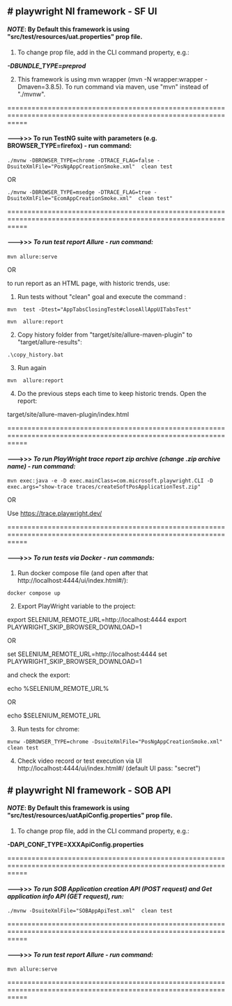 ## **# playwright NI framework - SF UI**

#### **_NOTE_**: By Default this framework is using "src/test/resources/uat.properties" prop file.

1. To change prop file, add in the CLI command property, e.g.:

**_-DBUNDLE_TYPE=preprod_**

2. This framework is using mvn wrapper (mvn -N wrapper:wrapper -Dmaven=3.8.5). To run command via maven, use "mvn"
   instead of "./mvnw".

=================================================================================================================

#### **--->>> To run TestNG suite with parameters  (e.g. BROWSER_TYPE=firefox) - run command:**

`./mvnw -DBROWSER_TYPE=chrome -DTRACE_FLAG=false -DsuiteXmlFile="PosNgAppCreationSmoke.xml"  clean test`

OR

`./mvnw -DBROWSER_TYPE=msedge -DTRACE_FLAG=true -DsuiteXmlFile="EcomAppCreationSmoke.xml"  clean test"`

=================================================================================================================

#### --->>> **_To run test report Allure - run command:_**

`mvn allure:serve`

OR

to run report as an HTML page, with historic trends, use:

1. Run tests without "clean" goal and execute the command :

`mvn  test -Dtest="AppTabsClosingTest#closeAllAppUITabsTest"`

`mvn  allure:report`

2. Copy history folder from "target/site/allure-maven-plugin" to "target/allure-results":

`.\copy_history.bat`

3. Run again

`mvn  allure:report`

4. Do the previous steps each time to keep historic trends. Open the report:

target/site/allure-maven-plugin/index.html

=================================================================================================================

#### --->>> **_To run PlayWright trace report zip archive (change .zip archive name) - run command:_**

`mvn exec:java -e -D exec.mainClass=com.microsoft.playwright.CLI -D exec.args="show-trace traces/createSoftPosApplicationTest.zip"`

OR

Use https://trace.playwright.dev/

=================================================================================================================

#### --->>> **_To run tests via Docker - run commands:_**

1. Run docker compose file (and open after that http://localhost:4444/ui/index.html#/):

`docker compose up`

2. Export PlayWright variable to the project:

export SELENIUM_REMOTE_URL=http://localhost:4444
export PLAYWRIGHT_SKIP_BROWSER_DOWNLOAD=1

OR

set SELENIUM_REMOTE_URL=http://localhost:4444
set PLAYWRIGHT_SKIP_BROWSER_DOWNLOAD=1

and check the export:

echo %SELENIUM_REMOTE_URL%

OR

echo $SELENIUM_REMOTE_URL

3. Run tests for chrome:

`mvnw -DBROWSER_TYPE=chrome -DsuiteXmlFile="PosNgAppCreationSmoke.xml"  clean test`

4. Check video record or test execution via UI http://localhost:4444/ui/index.html#/ (default UI pass: "secret")

## **# playwright NI framework - SOB API**

#### **_NOTE_**: By Default this framework is using "src/test/resources/uatApiConfig.properties" prop file.

1. To change prop file, add in the CLI command property, e.g.:

**-DAPI_CONF_TYPE=XXXApiConfig.properties**

=================================================================================================================

#### --->>> **_To run SOB Application creation API (POST request) and Get application info API (GET request), run:_**

`./mvnw -DsuiteXmlFile="SOBAppApiTest.xml"  clean test`

=================================================================================================================

#### --->>> **_To run test report Allure - run command:_**

`mvn allure:serve`

=================================================================================================================